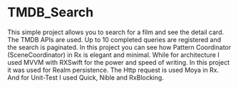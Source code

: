 # TMDB_Search

This simple project allows you to search for a film and see the detail card. The TMDB APIs are used. Up to 10 completed queries are registered and the search is paginated.
In this project you can see how Pattern Coordinator (SceneCoordinator) in Rx is elegant and minimal. 
While for architecture I used MVVM with RXSwift for the power and speed of writing. In this project it was used for Realm persistence. The Http request is used Moya in Rx. And for Unit-Test I used Quick, Nible and RxBlocking.
